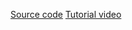 [Source code](https://github.com/ourarash/cpp-template/blob/master/src/main/main_address_sanitize.cc)
[Tutorial video](https://www.youtube.com/watch?v=hhpzDFvXopk)
